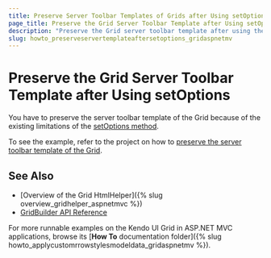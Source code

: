 ```yaml
---
title: Preserve Server Toolbar Templates of Grids after Using setOptions
page_title: Preserve the Grid Server Toolbar Template after Using setOptions | Kendo UI Grid HtmlHelper for ASP.NET MVC
description: "Preserve the Grid server toolbar template after using the setOptions method."
slug: howto_preserveservertemplateaftersetoptions_gridaspnetmv
---
```


# Preserve the Grid Server Toolbar Template after Using setOptions

You have to preserve the server toolbar template of the Grid because of the existing limitations of the [setOptions method](https://docs.telerik.com/kendo-ui/api/javascript/ui/grid/methods/setoptions).

To see the example, refer to the project on how to [preserve the server toolbar template of the Grid](https://github.com/telerik/ui-for-aspnet-mvc-examples/tree/master/grid/grid-preserve-server-toolbar-template-after-set-options).

## See Also

* [Overview of the Grid HtmlHelper]({% slug overview_gridhelper_aspnetmvc %})
* [GridBuilder API Reference](http://docs.telerik.com/aspnet-mvc/api/Kendo.Mvc.UI.Fluent/GridBuilder)

For more runnable examples on the Kendo UI Grid in ASP.NET MVC applications, browse its [**How To** documentation folder]({% slug howto_applycustomrrowstylesmodeldata_gridaspnetmv %}).
